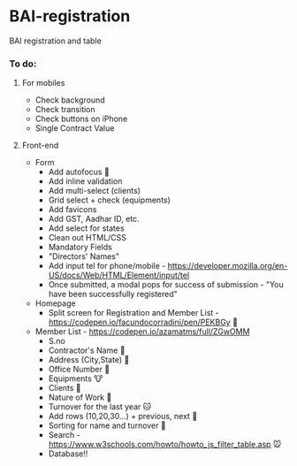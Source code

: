 # BAI-registration
BAI registration and table


### To do:
1. For mobiles
    - Check background
    - Check transition
    - Check buttons on iPhone
    - Single Contract Value

2. Front-end
    - Form
        - Add autofocus :monkey:
        - Add inline validation
        - Add multi-select (clients)
        - Grid select + check (equipments)
        - Add favicons
        - Add GST, Aadhar ID, etc.
        - Add select for states
        - Clean out HTML/CSS
        - Mandatory Fields
        - "Directors' Names"
        - Add input tel for phone/mobile - https://developer.mozilla.org/en-US/docs/Web/HTML/Element/input/tel
        - Once submitted, a modal pops for success of submission - "You have been successfully registered"
    - Homepage 
        - Split screen for Registration and Member List - https://codepen.io/facundocorradini/pen/PEKBGy :sheep:
    - Member List - https://codepen.io/azamatms/full/ZGwOMM
        - S.no 
        - Contractor's Name :dog:
        - Address (City,State) :tiger:
        - Office Number :snake:
        - Equipments :cow:
        - Clients :dolphin:
        - Nature of Work :whale:
        - Turnover for the last year :cat: 
        - Add rows (10,20,30...) + previous, next :rabbit:
        - Sorting for name and turnover :pig:
        - Search - https://www.w3schools.com/howto/howto_js_filter_table.asp :mouse:
        - Database!!
        
